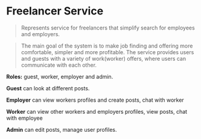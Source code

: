 # Freelancer Service
> Represents service for freelancers that simplify search for employees and employers.

> The main goal of the system is to make job finding and offering more comfortable, simpler and more profitable. The service provides users and guests with a variety of work(worker) offers, where users can communicate with each other. 

**Roles:** guest, worker, employer and admin.


**Guest** can look at different posts.

**Employer** can view workers profiles and create posts, chat with worker

**Worker** can view other workers and employers profiles, view posts, chat with employee

**Admin** can edit posts, manage user profiles. 
